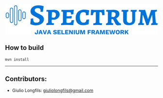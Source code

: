 ####

<img src="src/main/resources/spectrum-logo.png" width="512" height="102">

## How to build

```mvn install```

---

## Contributors:

- Giulio Longfils: [giuliolongfils@gmail.com](mailto:giuliolongfils@gmail.com)
